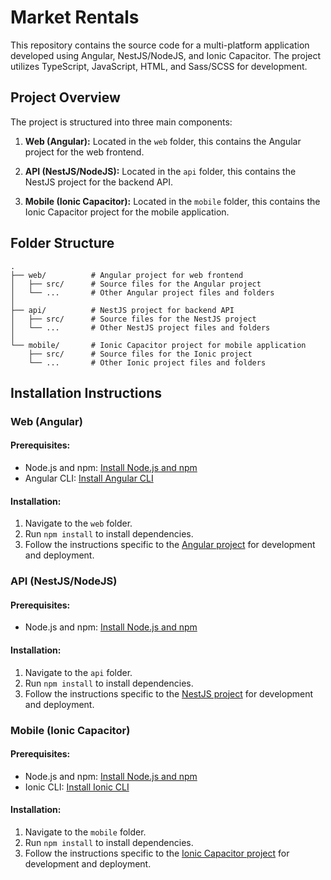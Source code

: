 # Market Rentals

This repository contains the source code for a multi-platform application developed using Angular, NestJS/NodeJS, and Ionic Capacitor. The project utilizes TypeScript, JavaScript, HTML, and Sass/SCSS for development.

## Project Overview

The project is structured into three main components:

1. **Web (Angular):** Located in the `web` folder, this contains the Angular project for the web frontend.

2. **API (NestJS/NodeJS):** Located in the `api` folder, this contains the NestJS project for the backend API.

3. **Mobile (Ionic Capacitor):** Located in the `mobile` folder, this contains the Ionic Capacitor project for the mobile application.

## Folder Structure

    .
    ├── web/          # Angular project for web frontend
    │   ├── src/      # Source files for the Angular project
    │   └── ...       # Other Angular project files and folders
    │
    ├── api/          # NestJS project for backend API
    │   ├── src/      # Source files for the NestJS project
    │   └── ...       # Other NestJS project files and folders
    │
    └── mobile/       # Ionic Capacitor project for mobile application
        ├── src/      # Source files for the Ionic project
        └── ...       # Other Ionic project files and folders


## Installation Instructions

### Web (Angular)

#### Prerequisites:
- Node.js and npm: [Install Node.js and npm](https://nodejs.org/)
- Angular CLI: [Install Angular CLI](https://angular.io/cli)

#### Installation:
1. Navigate to the `web` folder.
2. Run `npm install` to install dependencies.
3. Follow the instructions specific to the [Angular project](https://angular.io/guide/setup-local) for development and deployment.

### API (NestJS/NodeJS)

#### Prerequisites:
- Node.js and npm: [Install Node.js and npm](https://nodejs.org/)

#### Installation:
1. Navigate to the `api` folder.
2. Run `npm install` to install dependencies.
3. Follow the instructions specific to the [NestJS project](https://nestjs.com/getting-started) for development and deployment.

### Mobile (Ionic Capacitor)

#### Prerequisites:
- Node.js and npm: [Install Node.js and npm](https://nodejs.org/)
- Ionic CLI: [Install Ionic CLI](https://ionicframework.com/docs/cli)

#### Installation:
1. Navigate to the `mobile` folder.
2. Run `npm install` to install dependencies.
3. Follow the instructions specific to the [Ionic Capacitor project](https://ionicframework.com/docs/intro/cli) for development and deployment.
